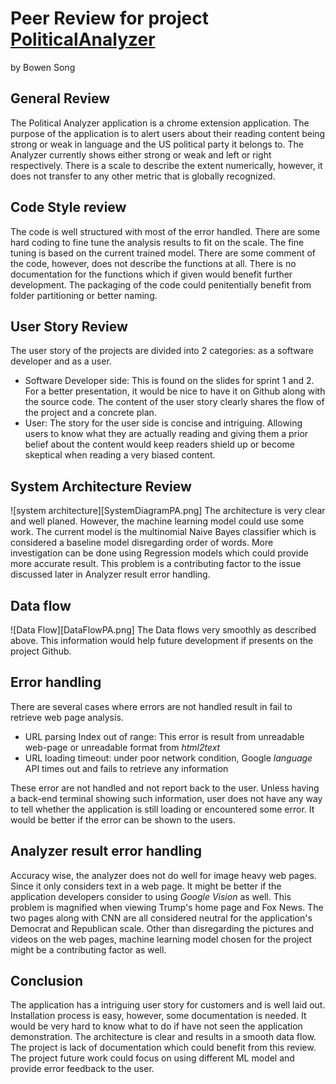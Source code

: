 # Peer Review for project [PoliticalAnalyzer](https://github.com/antpas/PoliticalAnalyzer)
by Bowen Song
## General Review
The Political Analyzer application is a chrome extension application. The purpose of the application is to alert users about their reading content being strong or weak in language and the US political party it belongs to. The Analyzer currently shows either strong or weak and left or right respectively. There is a scale to describe the extent numerically, however, it does not transfer to any other metric that is globally recognized.
## Code Style review
The code is well structured with most of the error handled. There are some hard coding to fine tune the analysis results to fit on the scale. The fine tuning is based on the current trained model. There are some comment of the code, however, does not describe the functions at all. There is no documentation for the functions which if given would benefit further development. The packaging of the code could penitentially benefit from folder partitioning or better naming.
## User Story Review
The user story of the projects are divided into 2 categories: as a software developer and as a user. 
- Software Developer side: This is found on the slides for sprint 1 and 2. For a better presentation, it would be nice to have it on Github along with the source code. The content of the user story clearly shares the flow of the project and a concrete plan.
- User: The story for the user side is concise and intriguing. Allowing users to know what they are actually reading and giving them a prior belief about the content would keep readers shield up or become skeptical when reading a very biased content. 

## System Architecture Review
![system architecture][SystemDiagramPA.png]
The architecture is very clear and well planed. However, the machine learning model could use some work. The current model is the multinomial Naive Bayes classifier which is considered a baseline model disregarding order of words. More investigation can be done using Regression models which could provide more accurate result. This problem is a contributing factor to the issue discussed later in Analyzer result error handling. 
## Data flow
![Data Flow][DataFlowPA.png]
The Data flows very smoothly as described above. This information would help future development if presents on the project Github.
## Error handling 
There are several cases where errors are not handled result in fail to retrieve web page analysis. 
- URL parsing Index out of range: This error is result from unreadable web-page or unreadable format from *html2text* 
- URL loading timeout: under poor network condition, Google *language* API times out and fails to retrieve any information

These error are not handled and not report back to the user. Unless having a back-end terminal showing such information, user does not have any way to tell whether the application is still loading or encountered some error. It would be better if the error can be shown to the users.
## Analyzer result error handling
Accuracy wise, the analyzer does not do well for image heavy web pages. Since it only considers text in a web page. It might be better if the application developers consider to using *Google Vision* as well. This problem is magnified when viewing Trump's home page and Fox News. The two pages along with CNN are all considered neutral for the application's Democrat and Republican scale. Other than disregarding the pictures and videos on the web pages, machine learning model chosen for the project might be a contributing factor as well.

## Conclusion
The application has a intriguing user story for customers and is well laid out. Installation process is easy, however, some documentation is needed. It would be very hard to know what to do if have not seen the application demonstration. The architecture is clear and results in a smooth data flow. The project is lack of documentation which could benefit from this review. The project future work could focus on using different ML model and provide error feedback to the user. 